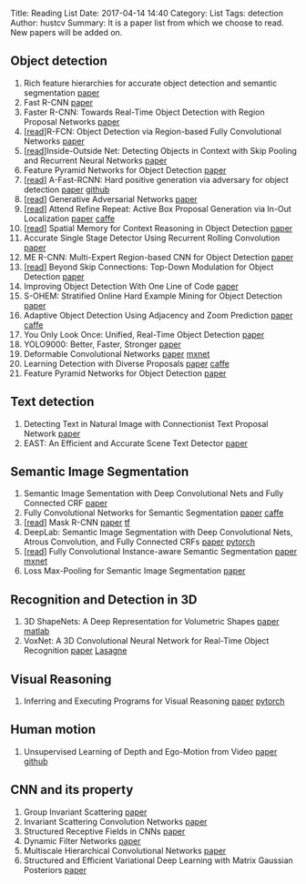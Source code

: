 Title: Reading List
Date: 2017-04-14 14:40
Category: List
Tags: detection
Author: hustcv
Summary: It is a paper list from which we choose to read. New papers will be added on.

## Object detection

1. Rich feature hierarchies for accurate object detection and semantic segmentation [paper](https://arxiv.org/pdf/1311.2524)
2. Fast R-CNN [paper](https://arxiv.org/pdf/1504.08083)
3. Faster R-CNN: Towards Real-Time Object Detection with Region Proposal Networks [paper](https://arxiv.org/pdf/1506.01497)
4. [[read](http://hustcv.github.io)]R-FCN: Object Detection via Region-based Fully Convolutional Networks [paper](https://arxiv.org/pdf/1605.06409)
5. [[read](http://hustcv.github.io)]Inside-Outside Net: Detecting Objects in Context with Skip Pooling and Recurrent Neural Networks [paper](https://arxiv.org/pdf/1512.04143.pdf)
6. Feature Pyramid Networks for Object Detection [paper](https://arxiv.org/pdf/1612.03144.pdf)
7. [[read](http://hustcv.github.io)] A-Fast-RCNN: Hard positive generation via adversary for object detection [paper](https://arxiv.org/pdf/1704.03414.pdf) [github](https://github.com/xiaolonw/adversarial-frcnn)
8. [[read]()] Generative Adversarial Networks [paper](https://arxiv.org/abs/1406.2661)
9. [[read](http://hustcv.github.io)] Attend Refine Repeat: Active Box Proposal Generation via In-Out Localization [paper](https://arxiv.org/abs/1606.04446) [caffe](https://github.com/gidariss/AttractioNet)
10. [[read](http://hustcv.github.io)] Spatial Memory for Context Reasoning in Object Detection [paper](https://arxiv.org/pdf/1704.04224.pdf)
11. Accurate Single Stage Detector Using Recurrent Rolling Convolution [paper](https://arxiv.org/pdf/1704.05776.pdf)
12. ME R-CNN: Multi-Expert Region-based CNN for Object Detection [paper](https://arxiv.org/pdf/1704.01069.pdf)
13. [[read](http://hustcv.github.io)] Beyond Skip Connections: Top-Down Modulation for Object Detection [paper](https://arxiv.org/pdf/1612.06851.pdf)
14. Improving Object Detection With One Line of Code [paper](https://arxiv.org/pdf/1704.04503.pdf)
15. S-OHEM: Stratified Online Hard Example Mining for Object Detection [paper](https://arxiv.org/pdf/1705.02233.pdf)
16. Adaptive Object Detection Using Adjacency and Zoom Prediction [paper](https://arxiv.org/pdf/1512.07711.pdf) [caffe](https://github.com/luyongxi/az-net)
17. You Only Look Once: Unified, Real-Time Object Detection [paper](https://arxiv.org/pdf/1506.02640.pdf) 
18. YOLO9000: Better, Faster, Stronger [paper](https://arxiv.org/pdf/1612.08242.pdf) 
19. Deformable Convolutional Networks [paper](https://arxiv.org/abs/1703.06211) [mxnet](https://github.com/msracver/Deformable-ConvNets)
20. Learning Detection with Diverse Proposals [paper](https://arxiv.org/pdf/1704.03533.pdf) [caffe](https://github.com/azadis/LDDP)
21. Feature Pyramid Networks for Object Detection [paper](https://arxiv.org/pdf/1612.03144.pdf)

## Text detection
1. Detecting Text in Natural Image with Connectionist Text Proposal Network [paper](https://arxiv.org/pdf/1609.03605.pdf)
2. EAST: An Efficient and Accurate Scene Text Detector [paper](https://arxiv.org/pdf/1704.03155.pdf)


## Semantic Image Segmentation
1. Semantic Image Sementation with Deep Convolutional Nets and Fully Connected CRF [paper](https://arxiv.org/pdf/1412.7062.pdf)
2. Fully Convolutional Networks for Semantic Segmentation [paper](https://people.eecs.berkeley.edu/%7Ejonlong/long_shelhamer_fcn.pdf) [caffe](https://github.com/shelhamer/fcn.berkeleyvision.org)
3. [[read]()] Mask R-CNN [paper](https://arxiv.org/pdf/1703.06870.pdf) [tf](https://github.com/CharlesShang/FastMaskRCNN)
4. DeepLab: Semantic Image Segmentation with Deep Convolutional Nets, Atrous Convolution, and Fully Connected CRFs [paper](https://arxiv.org/pdf/1606.00915.pdf) [pytorch](https://github.com/isht7/pytorch-deeplab-resnet)
5. [[read]()] Fully Convolutional Instance-aware Semantic Segmentation [paper](https://arxiv.org/pdf/1611.07709.pdf) [mxnet](https://github.com/msracver/FCIS)
6. Loss Max-Pooling for Semantic Image Segmentation [paper](https://arxiv.org/pdf/1704.02966.pdf) 

## Recognition and Detection in 3D
1. 3D ShapeNets: A Deep Representation for Volumetric Shapes [paper](https://arxiv.org/pdf/1406.5670.pdf) [matlab](https://github.com/zhirongw/3DShapeNets)
2. VoxNet: A 3D Convolutional Neural Network for Real-Time Object Recognition [paper](http://ieeexplore.ieee.org/stamp/stamp.jsp?arnumber=7353481) [Lasagne](https://github.com/dimatura/voxnet)

## Visual Reasoning
1. Inferring and Executing Programs for Visual Reasoning [paper](https://arxiv.org/pdf/1705.03633.pdf) [pytorch](https://github.com/facebookresearch/clevr-iep)


## Human motion
1. Unsupervised Learning of Depth and Ego-Motion from Video [paper](https://people.eecs.berkeley.edu/~tinghuiz/projects/SfMLearner/cvpr17_sfm_final.pdf) [github](https://github.com/tinghuiz/SfMLearner)

## CNN and its property
1. Group Invariant Scattering [paper](https://arxiv.org/abs/1101.2286)
2. Invariant Scattering Convolution Networks [paper](https://arxiv.org/pdf/1203.1513.pdf)
3. Structured Receptive Fields in CNNs [paper](https://arxiv.org/pdf/1605.02971.pdf)
4. Dynamic Filter Networks [paper](https://arxiv.org/pdf/1605.09673.pdf)
5. Multiscale Hierarchical Convolutional Networks [paper](https://arxiv.org/abs/1703.04140)
6. Structured and Efficient Variational Deep Learning with Matrix Gaussian Posteriors [paper](https://arxiv.org/abs/1603.04733)
